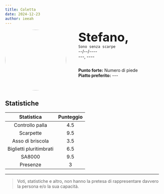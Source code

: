 ```yaml
---
title: Coletta
date: 2024-12-23
author: ieeah
---
```


<div class="player-header" style="display: flex;">
  <div class="player-avatar" style="margin-inline-end: 40px;">
    <img src="https://robohash.org/coletta" width="200px" height="200px" style="border-radius: 50%; aspect-ratio: 1; border: 15px solid #var(--accent); object-fit: contain; object-position: center;" />
  </div>
  <div class="player-info">
    <p class="player-name" style="margin-block: 0; font-size: 2.5rem; font-weight: bold; display: inline-block;" id="player-name">Stefano,</p>
    <code style="display: inline-block;">Sono senza scarpe</code>
    <p class="player-age" style="margin-block: 0;">--/--/----</p>
    <p class="player-office" style="margin-block: 0;">---, ----</p>
    <div class="player-specials" style="margin-block: 1.75rem 0;">
      <p class="player-office" style="margin-block: 0;">
        <span style="font-weight: bold">Punto forte:</span>
        <span style="">Numero di piede</span>
      </p>
      <p class="player-office" style="margin-block: 0;">
        <span style="font-weight: bold">Piatto preferito:</span>
        <span style="">---</span>
      </p>
    </div>
  </div>
</div>

## Statistiche

|       Statistica        | Punteggio |
|:-----------------------:|:---------:|
|     Controllo palla     |    4.5    |
|        Scarpette        |    9.5    |
|    Asso di briscola     |    3.5    |
| Biglietti pluritimbrati |    6.5    |
|         SA8000          |    9.5    |
|        Presenze         |     3     |

---

> Voti, statistiche e altro, non hanno la pretesa di rappresentare davvero la persona e/o la sua capacità.
